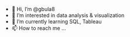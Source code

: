 - 👋 Hi, I’m @gbula8
- 👀 I’m interested in data analysis & visualization
- 🌱 I’m currently learning SQL, Tableau
- 📫 How to reach me ...

<!---
gbula8/gbula8 is a ✨ special ✨ repository because its `README.md` (this file) appears on your GitHub profile.
You can click the Preview link to take a look at your changes.
--->
